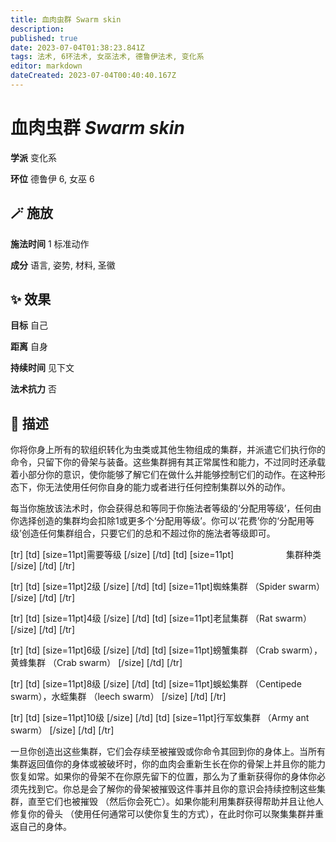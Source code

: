 ```yaml
---
title: 血肉虫群 Swarm skin
description: 
published: true
date: 2023-07-04T01:38:23.841Z
tags: 法术, 6环法术, 女巫法术, 德鲁伊法术, 变化系
editor: markdown
dateCreated: 2023-07-04T00:40:40.167Z
---
```


# **血肉虫群** *Swarm skin*

**学派** 变化系 

**环位** 德鲁伊 6, 女巫 6

## 🪄 施放

**施法时间** 1 标准动作

**成分** 语言, 姿势, 材料, 圣徽

## ✨ 效果 

**目标** 自己 

**距离** 自身  

**持续时间** 见下文 

**法术抗力** 否

## 📖 描述

你将你身上所有的软组织转化为虫类或其他生物组成的集群，并派遣它们执行你的命令，只留下你的骨架与装备。这些集群拥有其正常属性和能力，不过同时还承载着小部分你的意识，使你能够了解它们在做什么并能够控制它们的动作。在这种形态下，你无法使用任何你自身的能力或者进行任何控制集群以外的动作。

每当你施放该法术时，你会获得总和等同于你施法者等级的‘分配用等级’，任何由你选择创造的集群均会扣除1或更多个‘分配用等级’。你可以‘花费’你的‘分配用等级’创造任何集群组合，只要它们的总和不超过你的施法者等级即可。

[tr] [td] [size=11pt]需要等级 [/size] [/td] [td] [size=11pt]　　　　　　集群种类 [/size] [/td] [/tr]

[tr] [td] [size=11pt]2级 [/size] [/td] [td] [size=11pt]蜘蛛集群 （Spider swarm） [/size] [/td] [/tr]

[tr] [td] [size=11pt]4级 [/size] [/td] [td] [size=11pt]老鼠集群 （Rat swarm） [/size] [/td] [/tr]

[tr] [td] [size=11pt]6级 [/size] [/td] [td] [size=11pt]螃蟹集群 （Crab swarm），黄蜂集群 （Crab swarm） [/size] [/td] [/tr]

[tr] [td] [size=11pt]8级 [/size] [/td] [td] [size=11pt]蜈蚣集群 （Centipede swarm），水蛭集群 （leech swarm） [/size] [/td] [/tr]

[tr] [td] [size=11pt]10级 [/size] [/td] [td] [size=11pt]行军蚁集群 （Army ant swarm） [/size] [/td] [/tr]

一旦你创造出这些集群，它们会存续至被摧毁或你命令其回到你的身体上。当所有集群返回值你的身体或被破坏时，你的血肉会重新生长在你的骨架上并且你的能力恢复如常。如果你的骨架不在你原先留下的位置，那么为了重新获得你的身体你必须先找到它。你总是会了解你的骨架被摧毁这件事并且你的意识会持续控制这些集群，直至它们也被摧毁 （然后你会死亡）。如果你能利用集群获得帮助并且让他人修复你的骨头 （使用任何通常可以使你复生的方式），在此时你可以聚集集群并重返自己的身体。
    